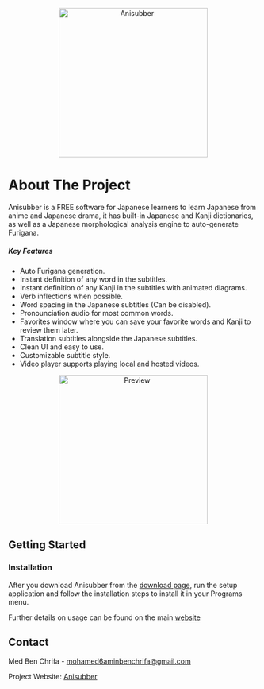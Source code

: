 <p align="center">
    <img scr="https://github.com/ookii-tsuki/Anisubber/raw/master/Img/App_Icon.png" width="300" alt="Anisubber"/>
</p>

# About The Project

Anisubber is a FREE software for Japanese learners to learn Japanese from anime and Japanese drama, it has built-in Japanese and Kanji dictionaries, as well as a Japanese morphological analysis engine to auto-generate Furigana.

##### Key Features

* Auto Furigana generation.
* Instant definition of any word in the subtitles.
* Instant definition of any Kanji in the subtitles with animated diagrams.
* Verb inflections when possible.
* Word spacing in the Japanese subtitles (Can be disabled).
* Pronounciation audio for most common words.
* Favorites window where you can save your favorite words and Kanji to review them later.
* Translation subtitles alongside the Japanese subtitles.
* Clean UI and easy to use.
* Customizable subtitle style.
* Video player supports playing local and hosted videos.

<p align="center">
    <img scr="https://github.com/ookii-tsuki/Anisubber/blob/master/Img/1.jpg?raw=true" width="300" alt="Preview"/>
</p>

## Getting Started

### Installation

After you download Anisubber from the <a href="download.html" target="_blank">download page</a>, run the setup application and follow the installation steps to install it in your Programs menu.

Further details on usage can be found on the main [website]()

## Contact

Med Ben Chrifa - mohamed6aminbenchrifa@gmail.com

Project Website: [Anisubber]()
